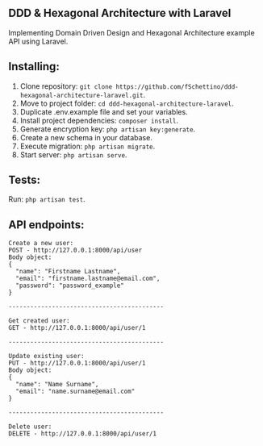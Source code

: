 ## DDD & Hexagonal Architecture with Laravel

Implementing Domain Driven Design and Hexagonal Architecture example API using Laravel.

## Installing:

1. Clone repository: `git clone https://github.com/fSchettino/ddd-hexagonal-architecture-laravel.git`.
2. Move to project folder: `cd ddd-hexagonal-architecture-laravel`.
3. Duplicate .env.example file and set your variables.
4. Install project dependencies: `composer install`.
6. Generate encryption key: `php artisan key:generate`.
6. Create a new schema in your database.
7. Execute migration: `php artisan migrate`.
8. Start server: `php artisan serve`.

## Tests:
Run: `php artisan test`.

## API endpoints:

```
Create a new user:
POST - http://127.0.0.1:8000/api/user
Body object:
{
  "name": "Firstname Lastname",
  "email": "firstname.lastname@email.com",
  "password": "password_example"
}

-------------------------------------------

Get created user:
GET - http://127.0.0.1:8000/api/user/1

-------------------------------------------

Update existing user:
PUT - http://127.0.0.1:8000/api/user/1
Body object:
{
  "name": "Name Surname",
  "email": "name.surname@email.com"
}

-------------------------------------------

Delete user:
DELETE - http://127.0.0.1:8000/api/user/1

